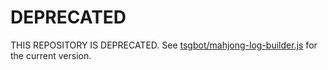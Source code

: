 # DEPRECATED

THIS REPOSITORY IS DEPRECATED. See [tsgbot/mahjong-log-builder.js](https://github.com/tsg-ut/tsgbot/blob/master/mahjong-log-builder.js) for the current version.
